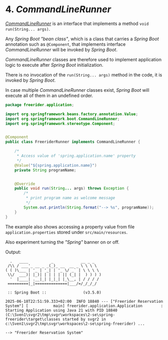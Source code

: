 # 4. *CommandLineRunner*

[*CommandLineRunner*](https://docs.spring.io/spring-boot/api/java/org/springframework/boot/CommandLineRunner.html)
is an interface that implements a method `void run(String... args)`.

Any *Spring Boot* *"bean class"*, which is a class that carries a *Spring Boot*
annotation such as `@Component`, that implements interface *CommandLineRunner*
will be invoked by *Spring Boot*.

*CommandLineRunner* classes are therefore used to implement application logic
to execute after *Spring Boot* initialization.

There is no invocation of the `run(String... args)` method in the code, it is
invoked by *Spring Boot*.

In case multiple *CommandLineRunner* classes exist, *Spring Boot* will execute
all of them in an undefined order.

```java
package freerider.application;

import org.springframework.beans.factory.annotation.Value;
import org.springframework.boot.CommandLineRunner;
import org.springframework.stereotype.Component;


@Component
public class FreeriderRunner implements CommandLineRunner {

    /*
     * Access value of 'spring.application.name' property
     */
    @Value("${spring.application.name}")
    private String programName;


    @Override
    public void run(String... args) throws Exception {
        /*
         * print program name as welcome message
         */
        System.out.println(String.format("--> %s", programName));
    }
}
```

The example also shows accessing a property value from file
`application.properties` stored under `src/main/resources`.

Also experiment turning the *"Spring"* banner on or off.

Output:

```
  .   ____          _            __ _ _
 /\\ / ___'_ __ _ _(_)_ __  __ _ \ \ \ \
( ( )\___ | '_ | '_| | '_ \/ _` | \ \ \ \
 \\/  ___)| |_)| | | | | || (_| |  ) ) ) )
  '  |____| .__|_| |_|_| |_\__, | / / / /
 =========|_|==============|___/=/_/_/_/

 :: Spring Boot ::                (v3.5.0)

2025-06-18T22:51:59.333+02:00  INFO 18840 --- ["Freerider Reservation System"] [           main] freerider.application.Application        : Starting Application using Java 21 with PID 18840 (C:\Sven1\svgr2\tmp\svgr\workspaces\2-se\spring-freerider\target\classes started by svgr2 in c:\Sven1\svgr2\tmp\svgr\workspaces\2-se\spring-freerider) ...

--> "Freerider Reservation System"
```
